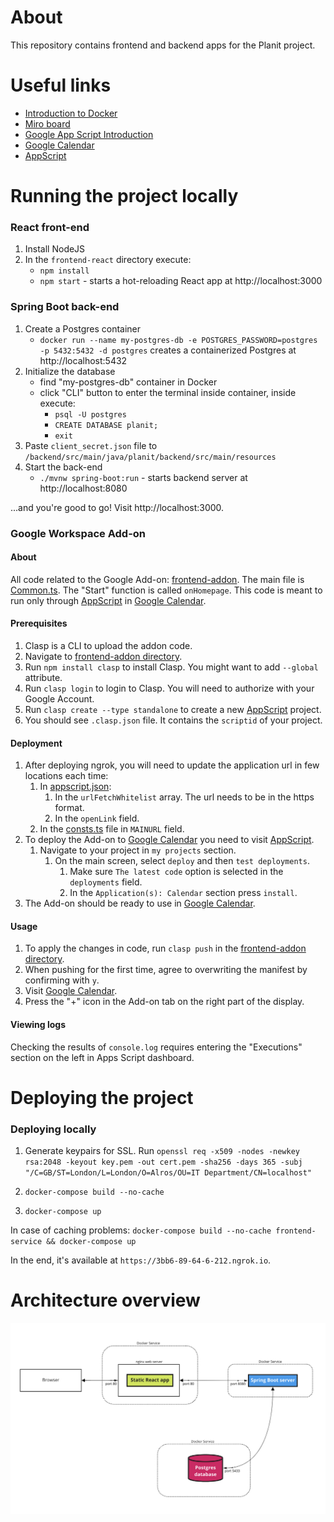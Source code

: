 # About

This repository contains frontend and backend apps for the Planit project.

# Useful links

- [Introduction to Docker](/docs/Docker.md)
- [Miro board](https://miro.com/app/board/uXjVPVOoQV0=/)
- [Google App Script Introduction](https://developers.google.com/apps-script)
- [Google Calendar](https://calendar.google.com/)
- [AppScript](https://script.google.com/)

# Running the project locally

### React front-end

1. Install NodeJS
2. In the `frontend-react` directory execute:
   - `npm install`
   - `npm start` - starts a hot-reloading React app at http://localhost:3000

### Spring Boot back-end

1. Create a Postgres container
   - `docker run --name my-postgres-db -e POSTGRES_PASSWORD=postgres -p 5432:5432 -d postgres` creates a containerized Postgres at http://localhost:5432
2. Initialize the database
   - find "my-postgres-db" container in Docker
   - click "CLI" button to enter the terminal inside container, inside execute:
     - `psql -U postgres`
     - `CREATE DATABASE planit;`
     - `exit`
3. Paste `client_secret.json` file to `/backend/src/main/java/planit/backend/src/main/resources`
4. Start the back-end
   - `./mvnw spring-boot:run` - starts backend server at http://localhost:8080

...and you're good to go! Visit http://localhost:3000.

### Google Workspace Add-on

#### About

All code related to the Google Add-on: [frontend-addon](frontend-addon). The main file is [Common.ts](frontend-addon/Common.ts). The "Start" function is called `onHomepage`. This code is meant to run only through [AppScript](https://script.google.com/) in [Google Calendar](https://calendar.google.com/).

#### Prerequisites

1. Clasp is a CLI to upload the addon code.
2. Navigate to [frontend-addon directory](frontend-addon).
3. Run `npm install clasp` to install Clasp. You might want to add `--global` attribute.
4. Run `clasp login` to login to Clasp. You will need to authorize with your Google Account.
5. Run `clasp create --type standalone` to create a new [AppScript](https://script.google.com/) project.
6. You should see `.clasp.json` file. It contains the `scriptid` of your project.

#### Deployment

1. After deploying ngrok, you will need to update the application url in few locations each time:
    1. In [appscript.json](frontend-addon/appsscript.json):
        1. In the `urlFetchWhitelist` array. The url needs to be in the https format.
        2. In the `openLink` field.
    2. In the [consts.ts](frontend-addon/consts.ts) file in `MAINURL` field.
2. To deploy the Add-on to [Google Calendar](https://calendar.google.com/) you need to visit [AppScript](https://script.google.com/).
    1. Navigate to your project in `my projects` section.
        1. On the main screen, select `deploy` and then `test deployments`.
            1. Make sure `The latest code` option is selected in the `deployments` field.
            2. In the `Application(s): Calendar` section press `install`.
3. The Add-on should be ready to use in [Google Calendar](https://calendar.google.com/).

#### Usage

1. To apply the changes in code, run `clasp push` in the [frontend-addon directory](frontend-addon).
2. When pushing for the first time, agree to overwriting the manifest by confirming with `y`.
3. Visit [Google Calendar](https://calendar.google.com/).
4. Press the "+" icon in the Add-on tab on the right part of the display.

#### Viewing logs

Checking the results of `console.log` requires entering the "Executions" section on the left in Apps Script dashboard.

# Deploying the project

### Deploying locally

1. Generate keypairs for SSL. Run `openssl req -x509 -nodes -newkey rsa:2048 -keyout key.pem -out cert.pem -sha256 -days 365 -subj "/C=GB/ST=London/L=London/O=Alros/OU=IT Department/CN=localhost"`

2. `docker-compose build --no-cache`
3. `docker-compose up`

In case of caching problems:
`docker-compose build --no-cache frontend-service && docker-compose up`

In the end, it's available at `https://3bb6-89-64-6-212.ngrok.io`.

# Architecture overview

![alt text](architecture.png)
